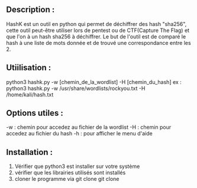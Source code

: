 ## Description :

HashK est un outil en python qui permet de déchiffrer des hash "sha256", cette outil peut-être utiliser lors de pentest ou de CTF(Capture The Flag) et que l'on à un hash sha256 à déchiffrer. Le but de l'outil est de comparé le hash à une liste de mots donnée et de trouvé une correspondance entre les 2.

## Utiilisation :
python3 hashk.py -w [chemin_de_la_wordlist] -H [chemin_du_hash]
ex : python3 hashk.py -w /usr/share/wordlists/rockyou.txt -H /home/kali/hash.txt

## Options utiles :
-w : chemin pour accedez au fichier de la wordlist
-H : chemin pour accedez au fichier du hash
-h : pour afficher le menu d'aide

## Installation :
1. Vérifier que python3 est installer sur votre système
2. vérifier que les librairies utilisés sont installés
3. cloner le programme via git clone
   git clone
